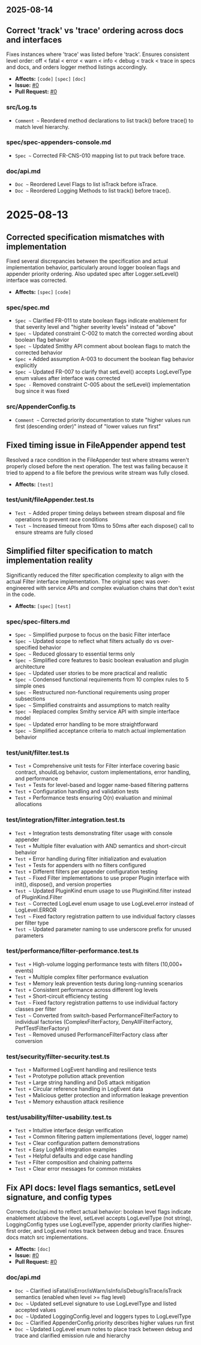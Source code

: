 ## 2025-08-14

## Correct 'track' vs 'trace' ordering across docs and interfaces

Fixes instances where 'trace' was listed before 'track'. Ensures consistent level order: off < fatal < error < warn < info < debug < track < trace in specs and docs, and orders logger method listings accordingly.

- **Affects:** `[code]` `[spec]` `[doc]`
- **Issue:** [#0](https://actual.link.to.issue.in.github)
- **Pull Request:** [#0](https://actual.link.to.pull-request.in.github)

### src/Log.ts

- `Comment ~` Reordered method declarations to list track() before trace() to match level hierarchy.

### spec/spec-appenders-console.md

- `Spec ~` Corrected FR-CNS-010 mapping list to put track before trace.

### doc/api.md

- `Doc ~` Reordered Level Flags to list isTrack before isTrace.
- `Doc ~` Reordered Logging Methods to list track() before trace().

# 2025-08-13

## Corrected specification mismatches with implementation

Fixed several discrepancies between the specification and actual implementation behavior, particularly around logger boolean flags and appender priority ordering. Also updated spec after Logger.setLevel() interface was corrected.

- **Affects:** `[spec]` `[code]`

### spec/spec.md

- `Spec ~` Clarified FR-011 to state boolean flags indicate enablement for that severity level and "higher severity levels" instead of "above"
- `Spec ~` Updated constraint C-002 to match the corrected wording about boolean flag behavior
- `Spec ~` Updated Smithy API comment about boolean flags to match the corrected behavior
- `Spec +` Added assumption A-003 to document the boolean flag behavior explicitly
- `Spec ~` Updated FR-007 to clarify that setLevel() accepts LogLevelType enum values after interface was corrected
- `Spec -` Removed constraint C-005 about the setLevel() implementation bug since it was fixed

### src/AppenderConfig.ts

- `Comment ~` Corrected priority documentation to state "higher values run first (descending order)" instead of "lower values run first"

## Fixed timing issue in FileAppender append test

Resolved a race condition in the FileAppender test where streams weren't properly closed before the next operation. The test was failing because it tried to append to a file before the previous write stream was fully closed.

- **Affects:** `[test]`

### test/unit/fileAppender.test.ts

- `Test ~` Added proper timing delays between stream disposal and file operations to prevent race conditions
- `Test ~` Increased timeout from 10ms to 50ms after each dispose() call to ensure streams are fully closed

## Simplified filter specification to match implementation reality

Significantly reduced the filter specification complexity to align with the actual Filter interface implementation. The original spec was over-engineered with service APIs and complex evaluation chains that don't exist in the code.

- **Affects:** `[spec]` `[test]`

### spec/spec-filters.md

- `Spec ~` Simplified purpose to focus on the basic Filter interface
- `Spec ~` Updated scope to reflect what filters actually do vs over-specified behavior
- `Spec ~` Reduced glossary to essential terms only
- `Spec ~` Simplified core features to basic boolean evaluation and plugin architecture
- `Spec ~` Updated user stories to be more practical and realistic
- `Spec ~` Condensed functional requirements from 10 complex rules to 5 simple ones
- `Spec ~` Restructured non-functional requirements using proper subsections
- `Spec ~` Simplified constraints and assumptions to match reality
- `Spec ~` Replaced complex Smithy service API with simple interface model
- `Spec ~` Updated error handling to be more straightforward
- `Spec ~` Simplified acceptance criteria to match actual implementation behavior

### test/unit/filter.test.ts

- `Test +` Comprehensive unit tests for Filter interface covering basic contract, shouldLog behavior, custom implementations, error handling, and performance
- `Test +` Tests for level-based and logger name-based filtering patterns
- `Test +` Configuration handling and validation tests
- `Test +` Performance tests ensuring O(n) evaluation and minimal allocations

### test/integration/filter.integration.test.ts

- `Test +` Integration tests demonstrating filter usage with console appender
- `Test +` Multiple filter evaluation with AND semantics and short-circuit behavior
- `Test +` Error handling during filter initialization and evaluation
- `Test +` Tests for appenders with no filters configured
- `Test +` Different filters per appender configuration testing
- `Test ~` Fixed Filter implementations to use proper Plugin interface with init(), dispose(), and version properties
- `Test ~` Updated PluginKind enum usage to use PluginKind.filter instead of PluginKind.Filter
- `Test ~` Corrected LogLevel enum usage to use LogLevel.error instead of LogLevel.ERROR
- `Test ~` Fixed factory registration pattern to use individual factory classes per filter type
- `Test ~` Updated parameter naming to use underscore prefix for unused parameters

### test/performance/filter-performance.test.ts

- `Test +` High-volume logging performance tests with filters (10,000+ events)
- `Test +` Multiple complex filter performance evaluation
- `Test +` Memory leak prevention tests during long-running scenarios
- `Test +` Consistent performance across different log levels
- `Test +` Short-circuit efficiency testing
- `Test ~` Fixed factory registration patterns to use individual factory classes per filter
- `Test ~` Converted from switch-based PerformanceFilterFactory to individual factories (ComplexFilterFactory, DenyAllFilterFactory, PerfTestFilterFactory)
- `Test ~` Removed unused PerformanceFilterFactory class after conversion

### test/security/filter-security.test.ts

- `Test +` Malformed LogEvent handling and resilience tests
- `Test +` Prototype pollution attack prevention
- `Test +` Large string handling and DoS attack mitigation
- `Test +` Circular reference handling in LogEvent data
- `Test +` Malicious getter protection and information leakage prevention
- `Test +` Memory exhaustion attack resilience

### test/usability/filter-usability.test.ts

- `Test +` Intuitive interface design verification
- `Test +` Common filtering pattern implementations (level, logger name)
- `Test +` Clear configuration pattern demonstrations
- `Test +` Easy LogM8 integration examples
- `Test +` Helpful defaults and edge case handling
- `Test +` Filter composition and chaining patterns
- `Test +` Clear error messages for common mistakes

## Fix API docs: level flags semantics, setLevel signature, and config types

Corrects doc/api.md to reflect actual behavior: boolean level flags indicate enablement at/above the level, setLevel accepts LogLevelType (not string), LoggingConfig types use LogLevelType, appender priority clarifies higher-first order, and LogLevel notes track between debug and trace. Ensures docs match src implementations.

- **Affects:** `[doc]`
- **Issue:** [#0](https://actual.link.to.issue.in.github)
- **Pull Request:** [#0](https://actual.link.to.pull-request.in.github)

### doc/api.md

- `Doc ~` Clarified isFatal/isError/isWarn/isInfo/isDebug/isTrace/isTrack semantics (enabled when level >= flag level)
- `Doc ~` Updated setLevel signature to use LogLevelType and listed accepted values
- `Doc ~` Updated LoggingConfig.level and loggers types to LogLevelType
- `Doc ~` Clarified AppenderConfig.priority describes higher values run first
- `Doc ~` Updated LogLevel enum notes to place track between debug and trace and clarified emission rule and hierarchy

